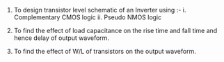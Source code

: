1. To design transistor level schematic of an Inverter using :-
    i. Complementary CMOS logic
    ii. Pseudo NMOS logic

2. To find the effect of load capacitance on the rise time and fall time and hence delay of output waveform.

3. To find the effect of W/L of transistors on the output waveform.

